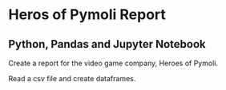# Heros of Pymoli Report

## Python, Pandas and Jupyter Notebook

Create a report for the video game company, Heroes of Pymoli.

Read a csv file and create dataframes.






